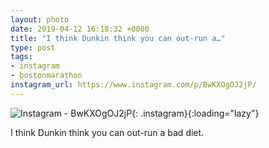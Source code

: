 ```yaml
---
layout: photo
date: 2019-04-12 16:18:32 +0000
title: "I think Dunkin think you can out-run a…"
type: post
tags:
- instagram
- bostonmarathon
instagram_url: https://www.instagram.com/p/BwKXOgOJ2jP/
---
```


![Instagram - BwKXOgOJ2jP](https://gonefora.run/img/BwKXOgOJ2jP.jpg){: .instagram}{:loading="lazy"}

I think Dunkin think you can out-run a bad diet.
